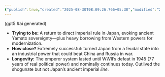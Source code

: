 ```yaml
---
{"publish":true,"created":"2025-08-30T08:09:26.766+05:30","modified":"2025-08-30T08:09:26.766+05:30","cssclasses":""}
---
```



(gpt5 #ai generated)

- **Trying to be:** A return to direct imperial rule in Japan, evoking ancient Yamato sovereignty—plus heavy borrowing from Western powers for modernization.
- **How close?** Extremely successful: turned Japan from a feudal state into an industrial power that could beat China and Russia in war.
- **Longevity:** The emperor system lasted until WWII’s defeat in 1945 (77 years of real political power) and nominally continues today. Outlived the shogunate but not Japan’s ancient imperial *line*.

